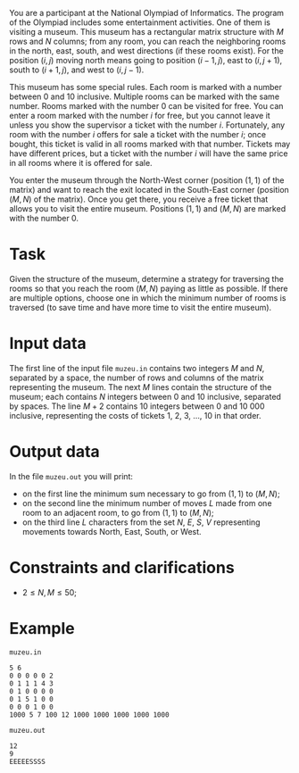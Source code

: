 
You are a participant at the National Olympiad of Informatics. The program of the Olympiad includes some entertainment activities. One of them is visiting a museum. This museum has a rectangular matrix structure with $M$ rows and $N$ columns; from any room, you can reach the neighboring rooms in the north, east, south, and west directions (if these rooms exist). For the position ($i, j$) moving north means going to position ($i-1, j$), east to ($i, j+1$), south to ($i+1, j$), and west to ($i, j-1$).

This museum has some special rules. Each room is marked with a number between $0$ and $10$ inclusive. Multiple rooms can be marked with the same number. Rooms marked with the number $0$ can be visited for free. You can enter a room marked with the number $i$ for free, but you cannot leave it unless you show the supervisor a ticket with the number $i$. Fortunately, any room with the number $i$ offers for sale a ticket with the number $i$; once bought, this ticket is valid in all rooms marked with that number. Tickets may have different prices, but a ticket with the number $i$ will have the same price in all rooms where it is offered for sale.

You enter the museum through the North-West corner (position ($1, 1$) of the matrix) and want to reach the exit located in the South-East corner (position ($M, N$) of the matrix). Once you get there, you receive a free ticket that allows you to visit the entire museum. Positions ($1, 1$) and ($M, N$) are marked with the number $0$.

# Task

Given the structure of the museum, determine a strategy for traversing the rooms so that you reach the room ($M, N$) paying as little as possible. If there are multiple options, choose one in which the minimum number of rooms is traversed (to save time and have more time to visit the entire museum).

# Input data

The first line of the input file `muzeu.in` contains two integers $M$ and $N$, separated by a space, the number of rows and columns of the matrix representing the museum. The next $M$ lines contain the structure of the museum; each contains $N$ integers between $0$ and $10$ inclusive, separated by spaces. The line $M+2$ contains $10$ integers between $0$ and $10\ 000$ inclusive, representing the costs of tickets $1$, $2$, $3$, $\dots$, $10$ in that order.

# Output data

In the file `muzeu.out` you will print:

* on the first line the minimum sum necessary to go from ($1, 1$) to ($M, N$);
* on the second line the minimum number of moves $L$ made from one room to an adjacent room, to go from ($1, 1$) to ($M, N$);
* on the third line $L$ characters from the set $N$, $E$, $S$, $V$ representing movements towards North, East, South, or West.

# Constraints and clarifications

* $2 \leq N, M \leq 50$;

# Example

`muzeu.in`
```
5 6 
0 0 0 0 0 2
0 1 1 1 4 3
0 1 0 0 0 0
0 1 5 1 0 0
0 0 0 1 0 0
1000 5 7 100 12 1000 1000 1000 1000 1000
```

`muzeu.out`
```
12
9
EEEEESSSS
```
